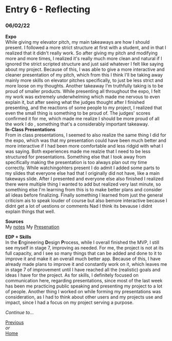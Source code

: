 # Entry 6 - Reflecting
### 06/02/22

**Expo** <br>
While giving my elevator pitch, my main takeaways are how I should present. I followed a more strict structure at first with a student, and in that I realized that it didn't really work. So after giving my pitch and modifying more and more times, I realized it's really much more clean and natural if I ignored the strict scripted structure and just said whatever I felt like saying about my project. Because of this, I was able to give a more interactive and cleaner presentation of my pitch, which from this I think I'll be taking away mainly more skills on elevator pitches specifically, to just be less strict and more loose on my thoughts. Another takeaway I'm truthfully taking is to be proud of smaller products. While presenting all throughout the expo, I felt my work was extremely underwhelming which made me nervous to even explain it, but after seeing what the judges thought after I finished presenting, and the reactions of some people to my project, I realized that even the small thing is something to be proud of. The judges' scores confirmed it for me, which made me realize I should be more proud of all the work I do , something that's a considerably important takeaway. <br>
**In-Class Presentations** <br>
From in class presentations, I seemed to also realize the same thing I did for the expo, which was that my presentation could have been much better and more interactive if I had been more comfortable and less ridgid with what I was saying. Both experiences made me realzie that I need to be less structured for presentations. Something else that I took away from specifically making the presentation is too always plan out my time correctly. While watchingohters present I do admit I added some parts to my slides that everyone else had that I originally did not have, like a main takeways slide. After I presented and everyone else also finished I realized there were multiple thing I wanted to add but realized very last minute, so something else I'm learning from this is to make better plans and consider all ideas before finalizing. Finally something I learned from just the general criticism ais to speak louder of course but also bemore interactive because I didnt get a lot of uestions or comments Nad I think its bevause i didnt explain things that well. <br>

**Sources** <br>
My [notes](https://docs.google.com/document/d/1ysQ1bHoPscjpWNcmhv45FULy5DyMCF_7_O8T3K6cfag/edit)
My [Presenation](https://docs.google.com/presentation/d/1T_dgVq_rFW6QA1h2_MVlgsfxLJv0uY4Mfa60D8lHIU8/edit#slide=id.p) <br>

**EDP + Skills** <br>
In the **E**ngineering **D**esign **P**rocess, while I overall finished the MVP, I still see myself in stage 7, improving as needed. For me, the project is not at its full capacity, and I see so many things that can be added and done to it to improve it and make it an overall much better app. Because of this, I have already made plans to improve it and constantly work on it, which leaves me in stage 7 of improvement until I have reached all the (realistic) goals and ideas I have for the project. As for skills, I definitely focused on communication here, regarding presentations, since most of the last week has been me practicing public speaking and presenting my project to a lot of people. Another thing I worked on while forming my presentations was consideration, as I had to think about other users and my projects use and impact, since I had a focus on my project serving a purpose. <br>

*Continue to...* 

[Previous](entry05.md) <br>
*or* <br>
[Home](README.md)
